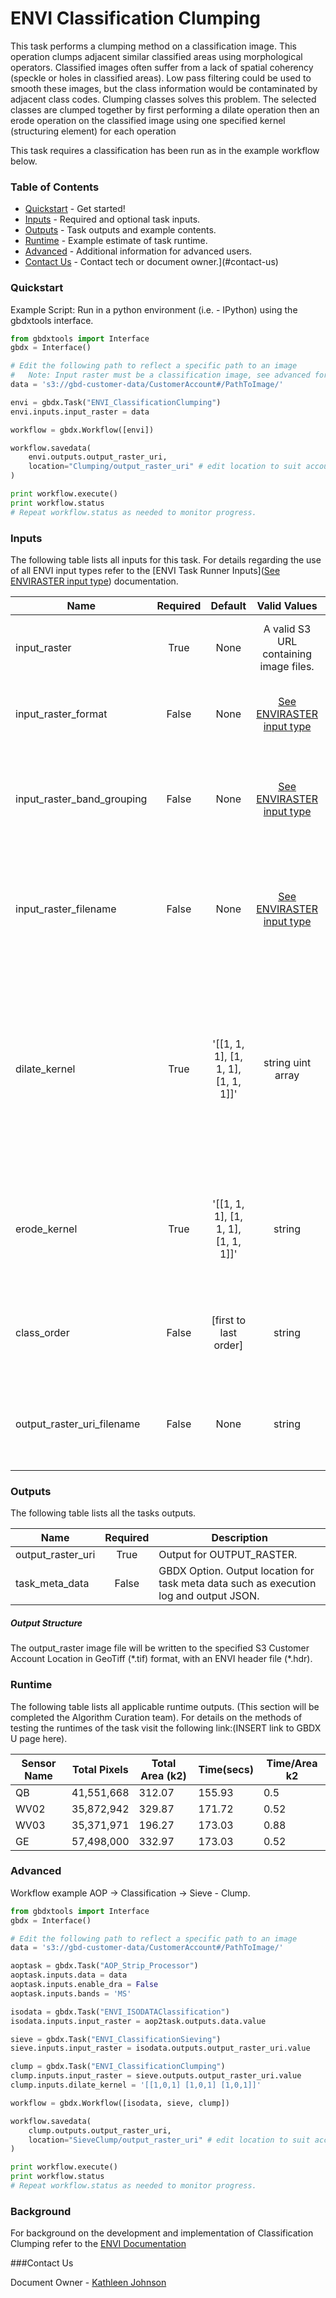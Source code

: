 # ENVI Classification Clumping

This task performs a clumping method on a classification image. This operation clumps adjacent similar classified areas using morphological operators. Classified images often suffer from a lack of spatial coherency (speckle or holes in classified areas). Low pass filtering could be used to smooth these images, but the class information would be contaminated by adjacent class codes. Clumping classes solves this problem. The selected classes are clumped together by first performing a dilate operation then an erode operation on the classified image using one specified kernel (structuring element) for each operation

This task requires a classification has been run as in the example workflow below. 



### Table of Contents

- [Quickstart](#quickstart) - Get started!
- [Inputs](#inputs) - Required and optional task inputs.
- [Outputs](#outputs) - Task outputs and example contents.
- [Runtime](#runtime) - Example estimate of task runtime.
- [Advanced](#advanced) - Additional information for advanced users.
- [Contact Us](#contact-us) - Contact tech or document owner.](#contact-us)




### Quickstart

Example Script: Run in a python environment (i.e. - IPython) using the gbdxtools interface.

```python
from gbdxtools import Interface
gbdx = Interface()

# Edit the following path to reflect a specific path to an image
#	Note: Input raster must be a classification image, see advanced for example
data = 's3://gbd-customer-data/CustomerAccount#/PathToImage/'

envi = gbdx.Task("ENVI_ClassificationClumping")
envi.inputs.input_raster = data

workflow = gbdx.Workflow([envi])

workflow.savedata(
    envi.outputs.output_raster_uri,
    location="Clumping/output_raster_uri" # edit location to suit account
)

print workflow.execute()
print workflow.status
# Repeat workflow.status as needed to monitor progress.
```



### Inputs

The following table lists all inputs for this task. For details regarding the use of all ENVI input types refer to the [ENVI Task Runner Inputs]([See ENVIRASTER input type](https://github.com/TDG-Platform/docs/blob/master/ENVI_Task_Runner_Inputs.md)) documentation.

| Name                       | Required |               Default               |               Valid Values               | Description                              |
| -------------------------- | :------: | :---------------------------------: | :--------------------------------------: | ---------------------------------------- |
| input_raster               |   True   |                None                 |  A valid S3 URL containing image files.  | Specify a raster from which to run the task. -- Value Type: ENVIRASTER |
| input_raster_format        |  False   |                None                 | [See ENVIRASTER input type](https://github.com/TDG-Platform/docs/blob/master/ENVI_Task_Runner_Inputs.md) | Provide the format of the image, for example: landsat-8. -- Value Type: STRING |
| input_raster_band_grouping |  False   |                None                 | [See ENVIRASTER input type](https://github.com/TDG-Platform/docs/blob/master/ENVI_Task_Runner_Inputs.md) | Provide the name of the band grouping to be used in the task, ie - panchromatic. -- Value Type: STRING |
| input_raster_filename      |  False   |                None                 | [See ENVIRASTER input type](https://github.com/TDG-Platform/docs/blob/master/ENVI_Task_Runner_Inputs.md) | Provide the explicit relative raster filename that ENVI will open. This overrides any file lookup in the task runner. -- Value Type: STRING |
| dilate_kernel              |   True   | '[[1, 1, 1], [1, 1, 1], [1, 1, 1]]' |            string uint array             | Specify 2D array of zeros and ones that represents the structuring element (kernel) used for a dilate operation.Dilation is a morphological operation that uses a structuring element to expand the shapes contained in the input image. -- Value Type: UINT[*, *] |
| erode_kernel               |   True   | '[[1, 1, 1], [1, 1, 1], [1, 1, 1]]' |                  string                  | Specify 2D array of zeros and ones that represents the structuring element (kernel) used for an erode operation. -- Value Type: UINT[*, *] |
| class_order                |  False   |        [first to last order]        |                  string                  | Specify the order of class names in which sieving is applied to the classification image. -- Value Type: STRING[*] |
| output_raster_uri_filename |  False   |                None                 |                  string                  | Specify a string with the fully-qualified path and filename for OUTPUT_RASTER. -- Value Type: STRING |



### Outputs

The following table lists all the tasks outputs.

| Name              | Required | Description                              |
| ----------------- | :------: | ---------------------------------------- |
| output_raster_uri |   True   | Output for OUTPUT_RASTER.                |
| task_meta_data    |  False   | GBDX Option. Output location for task meta data such as execution log and output JSON. |

##### Output Structure

The output_raster image file will be written to the specified S3 Customer Account Location in GeoTiff (\*.tif) format, with an ENVI header file (\*.hdr).



### Runtime

The following table lists all applicable runtime outputs. (This section will be completed the Algorithm Curation team). For details on the methods of testing the runtimes of the task visit the following link:(INSERT link to GBDX U page here).

| Sensor Name | Total Pixels | Total Area (k2) | Time(secs) | Time/Area k2 |
| ----------- | :----------: | --------------- | ---------- | ------------ |
| QB          |  41,551,668  | 312.07          | 155.93     | 0.5          |
| WV02        |  35,872,942  | 329.87          | 171.72     | 0.52         |
| WV03        |  35,371,971  | 196.27          | 173.03     | 0.88         |
| GE          |  57,498,000  | 332.97          | 173.03     | 0.52         |



### Advanced

Workflow example AOP -> Classification -> Sieve - Clump.

```python
from gbdxtools import Interface
gbdx = Interface()

# Edit the following path to reflect a specific path to an image
data = 's3://gbd-customer-data/CustomerAccount#/PathToImage/'

aoptask = gbdx.Task("AOP_Strip_Processor") 
aoptask.inputs.data = data
aoptask.inputs.enable_dra = False
aoptask.inputs.bands = 'MS'

isodata = gbdx.Task("ENVI_ISODATAClassification")
isodata.inputs.input_raster = aop2task.outputs.data.value

sieve = gbdx.Task("ENVI_ClassificationSieving")
sieve.inputs.input_raster = isodata.outputs.output_raster_uri.value

clump = gbdx.Task("ENVI_ClassificationClumping")
clump.inputs.input_raster = sieve.outputs.output_raster_uri.value
clump.inputs.dilate_kernel = '[[1,0,1] [1,0,1] [1,0,1]]'

workflow = gbdx.Workflow([isodata, sieve, clump])

workflow.savedata(
    clump.outputs.output_raster_uri,
    location="SieveClump/output_raster_uri" # edit location to suit account
)

print workflow.execute()
print workflow.status
# Repeat workflow.status as needed to monitor progress.
```



### Background

For background on the development and implementation of Classification Clumping refer to the [ENVI Documentation](http://www.harrisgeospatial.com/docs/enviclassificationclumpingtask.html)



###Contact Us

Document Owner - [Kathleen Johnson](#kathleen.johnson@digitalglobe.com)
